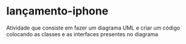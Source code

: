 # lançamento-iphone
Atividade que consiste em fazer um diagrama UML e criar um código colocando as classes e as interfaces presentes no diagrama
